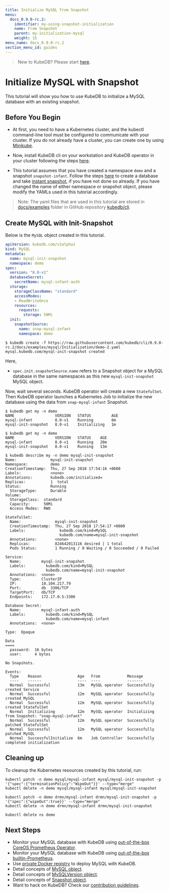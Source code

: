 ```yaml
---
title: Initialize MySQL from Snapshot
menu:
  docs_0.9.0-rc.2:
    identifier: my-using-snapshot-initialization
    name: From Snapshot
    parent: my-initialization-mysql
    weight: 15
menu_name: docs_0.9.0-rc.2
section_menu_id: guides
---
```

> New to KubeDB? Please start [here](/docs/0.9.0-rc.2/concepts/README).

# Initialize MySQL with Snapshot

This tutorial will show you how to use KubeDB to initialize a MySQL database with an existing snapshot.

## Before You Begin

- At first, you need to have a Kubernetes cluster, and the kubectl command-line tool must be configured to communicate with your cluster. If you do not already have a cluster, you can create one by using [Minikube](https://github.com/kubernetes/minikube).

- Now, install KubeDB cli on your workstation and KubeDB operator in your cluster following the steps [here](/docs/0.9.0-rc.2/setup/install).

- This tutorial assumes that you have created a namespace `demo` and a snapshot `snapshot-infant`. Follow the steps [here](/docs/0.9.0-rc.2/guides/mysql/snapshot/backup-and-restore) to create a database and take [instant snapshot](/docs/0.9.0-rc.2/guides/mysql/snapshot/backup-and-restore#instant-backups), if you have not done so already. If you have changed the name of either namespace or snapshot object, please modify the YAMLs used in this tutorial accordingly.

> Note: The yaml files that are used in this tutorial are stored in [docs/examples](https://github.com/kubedb/cli/tree/master/docs/examples) folder in GitHub repository [kubedb/cli](https://github.com/kubedb/cli).

## Create MySQL with Init-Snapshot

Below is the `MySQL` object created in this tutorial.

```yaml
apiVersion: kubedb.com/v1alpha1
kind: MySQL
metadata:
  name: mysql-init-snapshot
  namespace: demo
spec:
  version: "8.0-v1"
  databaseSecret:
    secretName: mysql-infant-auth
  storage:
    storageClassName: "standard"
    accessModes:
    - ReadWriteOnce
    resources:
      requests:
        storage: 50Mi
  init:
    snapshotSource:
      name: snap-mysql-infant
      namespace: demo
```

```console
$ kubedb create -f https://raw.githubusercontent.com/kubedb/cli/0.9.0-rc.2/docs/examples/mysql/Initialization/demo-2.yaml
mysql.kubedb.com/mysql-init-snapshot created
```

Here,

- `spec.init.snapshotSource.name` refers to a Snapshot object for a MySQL database in the same namespaces as this new `mysql-init-snapshot` MySQL object.

Now, wait several seconds. KubeDB operator will create a new `StatefulSet`. Then KubeDB operator launches a Kubernetes Job to initialize the new database using the data from `snap-mysql-infant` Snapshot.

```console
$ kubedb get my -n demo
NAME                  VERSION   STATUS         AGE
mysql-infant          8.0-v1    Running        8m
mysql-init-snapshot   8.0-v1    Initializing   1m

$ kubedb get my -n demo
NAME                  VERSION   STATUS    AGE
mysql-infant          8.0-v1    Running   20m
mysql-init-snapshot   8.0-v1    Running   13m

$ kubedb describe my -n demo mysql-init-snapshot
Name:               mysql-init-snapshot
Namespace:          demo
CreationTimestamp:  Thu, 27 Sep 2018 17:54:16 +0600
Labels:             <none>
Annotations:        kubedb.com/initialized=
Replicas:           1  total
Status:             Running
  StorageType:      Durable
Volume:
  StorageClass:  standard
  Capacity:      50Mi
  Access Modes:  RWO

StatefulSet:
  Name:               mysql-init-snapshot
  CreationTimestamp:  Thu, 27 Sep 2018 17:54:17 +0600
  Labels:               kubedb.com/kind=MySQL
                        kubedb.com/name=mysql-init-snapshot
  Annotations:        <none>
  Replicas:           824642013116 desired | 1 total
  Pods Status:        1 Running / 0 Waiting / 0 Succeeded / 0 Failed

Service:
  Name:         mysql-init-snapshot
  Labels:         kubedb.com/kind=MySQL
                  kubedb.com/name=mysql-init-snapshot
  Annotations:  <none>
  Type:         ClusterIP
  IP:           10.104.217.79
  Port:         db  3306/TCP
  TargetPort:   db/TCP
  Endpoints:    172.17.0.5:3306

Database Secret:
  Name:         mysql-infant-auth
  Labels:         kubedb.com/kind=MySQL
                  kubedb.com/name=mysql-infant
  Annotations:  <none>
  
Type:  Opaque
  
Data
====
  password:  16 bytes
  user:      4 bytes

No Snapshots.

Events:
  Type    Reason                Age   From            Message
  ----    ------                ----  ----            -------
  Normal  Successful            13m   MySQL operator  Successfully created Service
  Normal  Successful            12m   MySQL operator  Successfully created MySQL
  Normal  Successful            12m   MySQL operator  Successfully created StatefulSet
  Normal  Initializing          12m   MySQL operator  Initializing from Snapshot: "snap-mysql-infant"
  Normal  Successful            12m   MySQL operator  Successfully patched StatefulSet
  Normal  Successful            12m   MySQL operator  Successfully patched MySQL
  Normal  SuccessfulInitialize  6m    Job Controller  Successfully completed initialization
```

## Cleaning up

To cleanup the Kubernetes resources created by this tutorial, run:

```console
kubectl patch -n demo mysql/mysql-infant mysql/mysql-init-snapshot -p '{"spec":{"terminationPolicy":"WipeOut"}}' --type="merge"
kubectl delete -n demo mysql/mysql-infant mysql/mysql-init-snapshot

kubectl patch -n demo drmn/mysql-infant drmn/mysql-init-snapshot -p '{"spec":{"wipeOut":true}}' --type="merge"
kubectl delete -n demo drmn/mysql-infant drmn/mysql-init-snapshot

kubectl delete ns demo
```

## Next Steps

- Monitor your MySQL database with KubeDB using [out-of-the-box CoreOS Prometheus Operator](/docs/0.9.0-rc.2/guides/mysql/monitoring/using-coreos-prometheus-operator).
- Monitor your MySQL database with KubeDB using [out-of-the-box builtin-Prometheus](/docs/0.9.0-rc.2/guides/mysql/monitoring/using-builtin-prometheus).
- Use [private Docker registry](/docs/0.9.0-rc.2/guides/mysql/private-registry/using-private-registry) to deploy MySQL with KubeDB.
- Detail concepts of [MySQL object](/docs/0.9.0-rc.2/concepts/databases/mysql).
- Detail concepts of [MySQLVersion object](/docs/0.9.0-rc.2/concepts/catalog/mysql).
- Detail concepts of [Snapshot object](/docs/0.9.0-rc.2/concepts/snapshot).
- Want to hack on KubeDB? Check our [contribution guidelines](/docs/0.9.0-rc.2/CONTRIBUTING).
